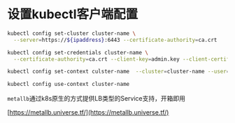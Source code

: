 # 设置kubectl客户端配置

```bash
kubectl config set-cluster cluster-name \
  --server=https://${ipaddress}:6443 --certificate-authority=ca.crt

kubectl config set-credentials cluster-name \
  --certificate-authority=ca.crt --client-key=admin.key --client-certificate=admin.crt

kubectl config set-context culster-name  --cluster=cluster-name --user=cluster-name

kubectl config use-context cluster-name
```

`metallb`通过k8s原生的方式提供LB类型的Service支持，开箱即用

[https://metallb.universe.tf/](https://metallb.universe.tf/)
